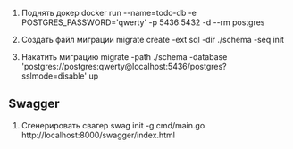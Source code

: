 1) Поднять докер
docker run --name=todo-db -e POSTGRES_PASSWORD='qwerty' -p 5436:5432 -d --rm postgres

2) Создать файл миграции
migrate create -ext sql -dir ./schema -seq init

3) Накатить миграцию
migrate -path ./schema -database 'postgres://postgres:qwerty@localhost:5436/postgres?sslmode=disable' up


## Swagger
1) Сгенерировать свагер
swag init -g cmd/main.go 
http://localhost:8000/swagger/index.html